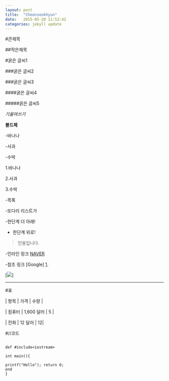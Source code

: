 ```yaml
---
layout: post
title:  "Cheonseokhyun"
date:   2015-05-20 11:52:42
categories: jekyll update
---
```

#큰제목

##작은제목

#굵은 글씨1

###굵은 글씨2 

###굵은 글씨3

####굵은 글씨4

#####굵은 글씨5

*기울여쓰기*

**볼드체**

-바나나

-사과

-수박

1.바나나

2.사과

3.수박

-목록

 -또다리 리스트가

  -한단계 더 아래!

 - 한단계 위로!

>인용입니다.

-인라인 링크 [NAVER](http://www.naver.com/)

-참조 링크 [Google] [1].

[1]: http://www.google.com/

[![](https://w3.org/Icons/valid-xhtml10)]

---

#표

| 항목 | 가격 | 수량 |

| 컴퓨터 | 1,600 달러 | 5 |

| 전화 | 12 달러 | 12|



#//코드

```

def #include<iostream> 

int main(){ 

printf("Hello"); return 0;
end
}
```





